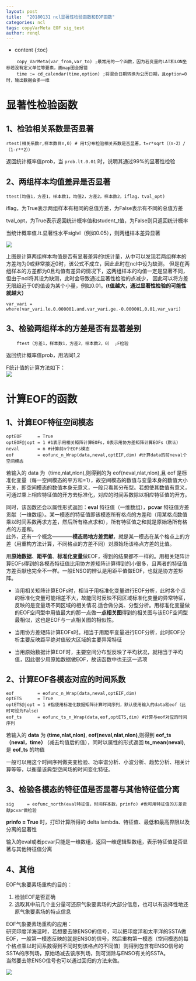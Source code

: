 ```yaml
---
layout: post
title:  "20180131 ncl显著性检验函数和EOF函数"
categories: ncl
tags: copyVarMeta EOF sig_test
author: renql
---
```


* content
{:toc}

```
    copy_VarMeta(var_from,var_to) ;最常用的一个函数，因为若变量的LAT和LON坐标若没有定义单位等要素，画map图会报错
    time := cd_calendar(time,option) ;将混合日期转换为公历日期，且option=0时，输出数据会多一维
```

# 显著性检验函数 #




## 1、检验相关系数是否显著 ##
```
rtest(相关系数r,样本数目n,0) # 用t分布检验相关系数是否显著，t=r*sqrt（（n-2）/（1-r**2））
```
返回统计概率值prob，当 `prob.lt.0.01` 时，说明其通过99%的显著性检验

## 2、两组样本均值差异是否显著 ##
```
ttest(均值1，方差1，样本数1，均值2，方差2，样本数2，iflag，tval_opt)
```
iflag，为True表示两组样本有相同的总值方差，为False表示有不同的总值方差

tval_opt，为True表示返回统计概率值和student_t值，为False则只返回统计概率

当统计概率值.lt.显著性水平siglvl（例如0.05），则两组样本差异显著

![](http://wx1.sinaimg.cn/large/006fa9Xlgy1fw10imblrbj30uy09kmzi.jpg)

上图是计算两组样本均值是否有显著差异的t统计量，从中可以发现若两组样本的方差均为0或非常接近0时，该公式不成立，因此此时在ncl中设为缺测。
但是在两组样本的方差都为0且均值有差异的情况下，这两组样本的均值一定是显著不同，但由于ncl将其设为缺测，此时会导致通过显著性检验的点减少，
因此可以将方差无限趋近于0的值设为某个小量，例如0.01。**(t值越大，通过显著性检验的可能性就越大）**    

```
var_vari = where(var_vari.le.0.000001.and.var_vari.ge.-0.000001,0.01,var_vari)
```

## 3、检验两组样本的方差是否有显著差别  ##
```
    ftest（方差1，样本数1，方差2，样本数2，0） ;F检验
```
返回统计概率值prob，用法同1,2
 
F统计值的计算方法如下：    
![](http://wx3.sinaimg.cn/large/006fa9Xlgy1fw1182m1p5j30sz0gvthh.jpg)


# 计算EOF的函数 #
## 1、计算EOF特征空间模态 ##
    optEOF 		= True
    optEOF@jopt = 1 #1表示用相关矩阵计算EOFs，0表示用协方差矩阵计算EOFs（默认）
    neval		= n #计算前n个EOFs模态
    eof			= eofunc_n_Wrap(data,neval,optEIF,dim) #计算data的前neval个空间模态

若输入的 data 为（time,nlat,nlon),则得到的为 eof(neval,nlat,nlon),且 eof 是标准化变量（每一空间模态的平方和=1），故空间模态的数值与变量本身的数值大小无关，即空间模态的数值本身无意义，一般只看其分布型。若想使其数值有意义，可通过乘上相应特征值的开方去标准化，对应的时间系数除以相应特征值的开方。

同时，该函数还会以属性形式返回：**eval** 特征值（一维数组），**pcvar** 特征值方差贡献（一维数组）。某一模态的特征值即该模态所有格点的方差和（用某格点数值乘以时间系数再求方差，然后所有格点求和），所有特征值之和就是原始场所有格点的方差和。   
此外，还有一个概念————**模态局地方差贡献**，就是某一模态在某个格点上的方差（用重构方法计算，不同格点的方差不同）对原始场该格点方差的比值。

用**原始数据**、**距平值**、**标准化变量**做EOF，得到的结果都不一样的。用相关矩阵计算EOFs得到的各模态特征值比用协方差矩阵计算得到的小很多，且两者的特征值方差贡献也完全不一样。一般ENSO的辨认是用距平值做EOF，也就是协方差矩阵。

- 当用相关矩阵计算EOFs时，相当于用标准化变量进行EOF分析，此时各个点的标准化变量可能相差不大，故能同时反映不同区域标准化变量的异常特征，反映的是变量场不同区域的相关情况.适合做分类、分型分析。用标准化变量做的EOF空间型中用值最大的那一点做**一点相关图**得到的相关图与该EOF空间型最相似，这也是EOF与一点相关图的相似性。

- 当用协方差矩阵计算EOFs时。相当于用距平变量进行EOF分析，此时EOF分析主要反映距平绝对值较大区域的主要异常特征  

- 当用原始数据计算EOF时，主要空间分布型反映了平均状况，就相当于平均值，因此很少用原始数据做EOF，故该函数中也无这一选项

## 2、计算EOF各模态对应的时间系数 ##
    eof			= eofunc_n_Wrap(data,neval,optEIF,dim)
    optETS		= True
    optETS@jopt = 1 #指使用标准化数据矩阵计算时间序列，默认使用输入的data和eof（此时可设为False）
    eof_ts		= eofunc_ts_n_Wrap(data,eof,optETS,dim) #计算与eof对应的时间序列

若输入的 **data** 为 **(time,nlat,nlon)**, **eof(neval,nlat,nlon)**,则得到 **eof_ts（neval，time）** (减去均值后的值），同时以属性的形式返回 **ts_mean(neval)**,是 **eof_ts** 的均值

一般可以用这个时间序列做突变检验、功率谱分析、小波分析、趋势分析、相关计算等等，以衡量该典型空间场的时间变化特征。

## 3、检验各模态的特征值是否显著与其他特征值分离 ##
    sig		= eofunc_north(eval特征值，时间样本数，prinfo) #也可用特征值的方差贡献pcvar做检验

**prinfo = True** 时，打印计算所得的 delta lambda、特征值、最低和最高界限以及分离的显著性

输入的eval或者pcvar只能是一维数组，返回一维逻辑型数组，表示特征值是否显著与其他特征值分离

## 4、其他
EOF气象要素场重构的目的：  
1. 检验EOF是否正确  
2. 选取其中前几个主分量可还原气象要素场的大部分信息，也可以有选择性地还原气象要素场的特点信息

EOF气象要素场重构的应用：  
研究印度洋海温时，若想要去除ENSO的信号，可以把印度洋和太平洋的SSTA做EOF，一般第一模态反映的就是ENSO的信号，然后重构第一模态（空间模态的每个格点乘以时间系数得到不同时刻该格点的不同值）则得到包含有ENSO信号的SSTA的序列场，原始场减去该序列场，则可消除与ENSO有关的SSTA。   
当然要去除ENSO信号也可以通过回归的方法来做。

![](http://wx3.sinaimg.cn/large/006fa9Xlgy1fya0vow5f9j30ph0hbzm5.jpg)
